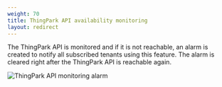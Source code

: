 ```yaml
---
weight: 70
title: ThingPark API availability monitoring
layout: redirect
---
```



The ThingPark API is monitored and if it is not reachable, an alarm is created to notify all subscribed tenants using this feature. The alarm is cleared right after the ThingPark API is reachable again.

<img src="/images/device-protocols/lora-actility/lora-thingpark-api-monitor-alarm.png" alt="ThingPark API monitoring alarm" style="max-width: 100%">
